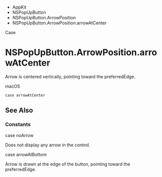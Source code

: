 

- AppKit
- NSPopUpButton
- NSPopUpButton.ArrowPosition
-  NSPopUpButton.ArrowPosition.arrowAtCenter 

Case

# NSPopUpButton.ArrowPosition.arrowAtCenter

Arrow is centered vertically, pointing toward the preferredEdge.

macOS

``` source
case arrowAtCenter
```

## See Also

### Constants

case noArrow

Does not display any arrow in the control.

case arrowAtBottom

Arrow is drawn at the edge of the button, pointing toward the preferredEdge.

